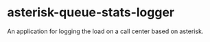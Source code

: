 # asterisk-queue-stats-logger
An application for logging the load on a call center based on asterisk.
